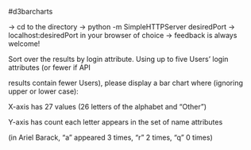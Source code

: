 
#d3barcharts
 
 -> cd to the directory
 -> python -m SimpleHTTPServer desiredPort
 -> localhost:desiredPort in your browser of choice
 -> feedback is always welcome!
 
Sort over the results by login attribute. Using up to five Users’ login attributes (or fewer if API 

results contain fewer Users), please display a bar chart where (ignoring upper or lower case):

X-axis has 27 values (26 letters of the alphabet and “Other”)

Y-axis has count each letter appears in the set of name attributes

(in Ariel Barack, “a” appeared 3 times, “r” 2 times, “q” 0 times)
